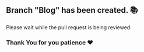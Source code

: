 ## Branch "Blog" has been created. 📚

Please wait while the pull request is being reviewed. 

### Thank You for you patience ❤️
